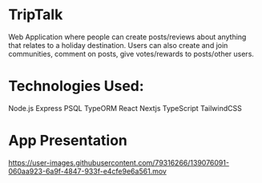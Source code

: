 # TripTalk

Web Application where people can create posts/reviews about anything that relates to a holiday destination. Users can also create and join communities, comment on posts, give votes/rewards to posts/other users.

# Technologies Used:

Node.js
Express
PSQL
TypeORM
React
Nextjs
TypeScript
TailwindCSS

# App Presentation

https://user-images.githubusercontent.com/79316266/139076091-060aa923-6a9f-4847-933f-e4cfe9e6a561.mov


